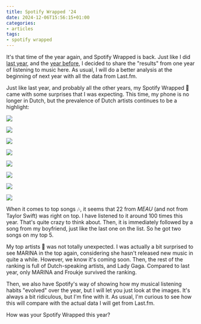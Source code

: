 ```yaml
---
title: Spotify Wrapped '24
date: 2024-12-06T15:56:15+01:00
categories:
- articles
tags:
- spotify wrapped
---
```


It's that time of the year again, and Spotify Wrapped is back. Just like I did [last year](/2023/11/30/spotify-wrapped/), and the [year before](/2023/01/02/year-in-music/#spotify-wrapped), I decided to share the "results" from one year of listening to music here. As usual, I will do a better analysis at the beginning of next year with all the data from Last.fm.

<!--more-->

Just like last year, and probably all the other years, my Spotify Wrapped 🎁 came with some surprises that I was expecting. This time, my phone is no longer in Dutch, but the prevalence of Dutch artists continues to be a highlight:

<div class='fg fw' style='grid-template-columns: repeat(4, 1fr)'>

![](cdn:/2024-12-spotify-wrapped-top-artist)

![](cdn:/2024-12-spotify-wrapped-top-artists)

![](cdn:/2024-12-spotify-wrapped-top-song)

![](cdn:/2024-12-spotify-wrapped-top-songs)

![](cdn:/2024-12-spotify-wrapped-minutes)

![](cdn:/2024-12-spotify-wrapped-january)

![](cdn:/2024-12-spotify-wrapped-july)

![](cdn:/2024-12-spotify-wrapped-september)

</div>

When it comes to top songs 🎶, it seems that 22 from *MEAU* (and not from Taylor Swift) was right on top. I have listened to it around 100 times this year. That's quite crazy to think about. Then, it is immediately followed by a song from my boyfriend, just like the last one on the list. So he got two songs on my top 5.

My top artists 🎤 was not totally unexpected. I was actually a bit surprised to see MARINA in the top again, considering she hasn't released new music in quite a while. However, we know it's coming soon. Then, the rest of the ranking is full of Dutch-speaking artists, and Lady Gaga. Compared to last year, only MARINA and Froukje survived the ranking.

Then, we also have Spotify's way of showing how my musical listening habits "evolved" over the year, but I will let you just look at the images. It's always a bit ridiculous, but I'm fine with it. As usual, I'm curious to see how this will compare with the actual data I will get from Last.fm.

How was your Spotify Wrapped this year?
